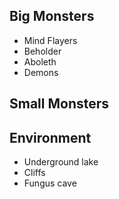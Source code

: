 


## Big Monsters
* Mind Flayers
* Beholder
* Aboleth
* Demons

## Small Monsters

## Environment

* Underground lake
* Cliffs
* Fungus cave